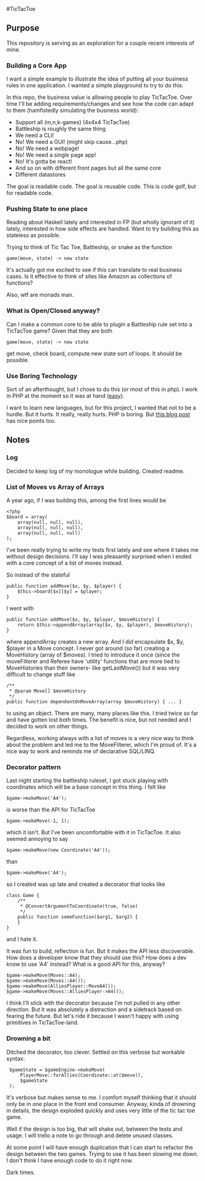 #TicTacToe

## Purpose

This repository is serving as an exploration for a couple recent interests of mine.

### Building a Core App

I want a simple example to illustrate the idea of putting all your business rules in 
one application. I wanted a simple playground to try to do this.

In this repo, the business value is allowing people to play TicTacToe. Over time I'll be
adding requirements/changes and see how the code can adapt to them (hamfistedly simulating
the business world):

 * Support all (m,n,k-games) (4x4x4 TicTacToe)
 * Battleship is roughly the same thing
 * We need a CLI!
 * No! We need a GUI! (might skip cause...php)
 * No! We need a webpage!
 * No! We need a single page app!
 * No! It's gotta be react!
 * And so on with different front pages but all the same core
 * Different datastores
 
The goal is readable code. The goal is reusable code. This is code golf, 
but for readable code.

### Pushing State to one place

Reading about Haskell lately and interested in FP (but wholly ignorant of it) lately,
interested in how side effects are handled. Want to try building this as stateless as possible.

Trying to think of Tic Tac Toe, Battleship, or snake as the function 

    game(move, state) -> new state 
    
It's actually got me excited to see if this can translate to real business cases. 
Is it effective to think of sites like Amazon as collections of functions?

Also, wtf are monads man.

### What is Open/Closed anyway? 

Can I make a common core to be able to plugin a Battleship rule set into a TicTacToe game?
Given that they are both 

    game(move, state) -> new state 

get move, check board, compute new state sort of loops. It should be possible.

### Use Boring Technology

Sort of an afterthought, but I chose to do this (or most of this in php). I work in PHP at
the moment so it was at hand ([easy](http://www.infoq.com/presentations/Simple-Made-Easy)).

I want to learn new languages, but for this project, I wanted that not to be a hurdle. But
it hurts. It really, really hurts. PHP is boring. But 
[this blog post](http://mcfunley.com/choose-boring-technology) has nice points too.

## Notes

### Log 

Decided to keep log of my monologue while building. Created readme.

### List of Moves vs Array of Arrays

A year ago, if I was building this, among the first lines would be 

    <?php
    $board = array(
        array(null, null, null),
        array(null, null, null),
        array(null, null, null)
    );
    
I've been really trying to write my tests first lately and see where it takes me without
design decisions. I'll say I was pleasantly surprised when I ended with a core concept of
a list of moves instead.

So instead of the stateful

    public function addMove($x, $y, $player) { 
        $this->board[$x][$y] = $player;
    }
    
I went with 
    
    public function addMove($x, $y, $player, $moveHistory) { 
        return $this->appendArray(array($x, $y, $player), $moveHistory);
    }

where appendArray creates a new array. And I did encapsulate $x, $y, $player in a 
Move concept. I never got around (so far) creating a MoveHistory (array of $moves).
I tried to introduce it once (since the moveFilterer and Referee have 'utility' functions
that are more tied to MoveHistories than their owners- like getLastMove()) but it was
very difficult to change stuff like

    /**
     * @param Move[] $moveHistory
     */
    public function dependantOnMoveArray(array $moveHistory) { ... }

to using an object. There are many, many places like this. I tried twice so far and have
gotten lost both times. The benefit is nice, but not needed and I decided to work on other
things.

Regardless, working always with a list of moves is a very nice way to think about the 
problem and led me to the MoveFilterer, which I'm proud of. It's a nice way to work and
reminds me of declarative SQL/LINQ.


### Decorator pattern

Last night starting the battleship ruleset, I got stuck playing with coordinates
which will be a base concept in this thing. I felt like

    $game->makeMove('A4');

is worse than the API for TicTacToe

    $game->makeMove(-1, 1);
    
which it isn't. But I've been uncomfortable with it in TicTacToe. 
It also seemed annoying to say

    $game->makeMove(new Coordinate('A4'));
    
than 

    $game->makeMove('A4');
    
so I created was up late and created a decorator that looks like 

    class Game { 
        /**
         * @ConvertArgumentToCoordinate(true, false)
         */
        public function someFunction($arg1, $arg2) { 
        }
    }
    
and I hate it. 

It was fun to build, reflection is fun. But it makes the API less discoverable. 
How does a developer know that they should use this? How does a dev know to use 'A4'
instead? What is a good API for this, anyway?

    $game->makeMove(Moves::A4);  
    $game->makeMove(Moves::A4()); 
    $game->makeMove(AlliesPlayer::MoveA4());
    $game->makeMove(Moves::AlliesPlayer->A4());

I think I'll stick with the decorator because I'm not pulled in any other direction.
But it was absolutely a distraction and a sidetrack based on fearing the future. But
let's ride it because I wasn't happy with using primitives in TicTacToe-land.

### Drowning a bit

Ditched the decorator, too clever. Settled on this verbose but workable syntax:

     $gameState = $gameEngine->makeMove(
         PlayerMove::forAllies(Coordinate::at($move)),
         $gameState
     );
     
It's verbose but makes sense to me. I comfort myself thinking that it should only
be in one place in the front end consumer. Anyway, kinda of drowning in details,
the design exploded quickly and uses very little of the tic tac toe game. 

Well if the design is too big, that will shake out, between the tests and usage. 
I will trello a note to go through and delete unused classes.

At some point I will have enough duplication that I can start to refactor the design between
the two games. Trying to use it has been slowing me down. I don't think I have enough code
to do it right now.

Dark times.

